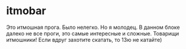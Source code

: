 # itmobar
Это итмошная прога.
Было нелегко.
Но я молодец.
В данном блоке далеко не все проги, это самые интересные и сложные.
Товарищи итмошники! Если вдруг захотите скатать, то 13ю не катайте)
